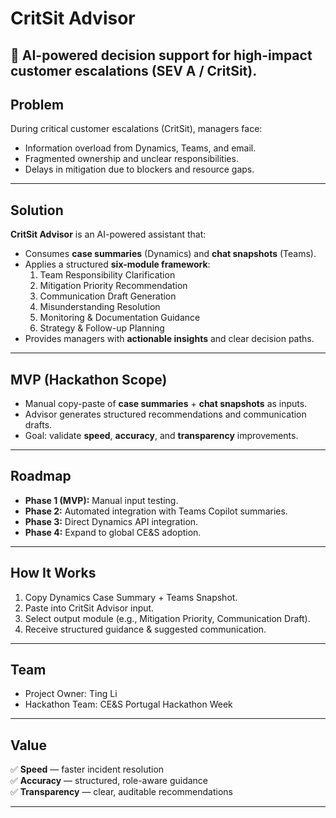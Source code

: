 # CritSit Advisor

🚨 **AI-powered decision support for high-impact customer escalations (SEV A / CritSit).**  
---

## Problem
During critical customer escalations (CritSit), managers face:
- Information overload from Dynamics, Teams, and email.
- Fragmented ownership and unclear responsibilities.
- Delays in mitigation due to blockers and resource gaps.

---

## Solution
**CritSit Advisor** is an AI-powered assistant that:
- Consumes **case summaries** (Dynamics) and **chat snapshots** (Teams).
- Applies a structured **six-module framework**:
  1. Team Responsibility Clarification  
  2. Mitigation Priority Recommendation  
  3. Communication Draft Generation  
  4. Misunderstanding Resolution  
  5. Monitoring & Documentation Guidance  
  6. Strategy & Follow-up Planning
- Provides managers with **actionable insights** and clear decision paths.

---

## MVP (Hackathon Scope)
- Manual copy-paste of **case summaries** + **chat snapshots** as inputs.  
- Advisor generates structured recommendations and communication drafts.  
- Goal: validate **speed**, **accuracy**, and **transparency** improvements.

---

## Roadmap
- **Phase 1 (MVP):** Manual input testing.  
- **Phase 2:** Automated integration with Teams Copilot summaries.  
- **Phase 3:** Direct Dynamics API integration.  
- **Phase 4:** Expand to global CE&S adoption.

---

## How It Works
1. Copy Dynamics Case Summary + Teams Snapshot.  
2. Paste into CritSit Advisor input.  
3. Select output module (e.g., Mitigation Priority, Communication Draft).  
4. Receive structured guidance & suggested communication.  

---

## Team
- Project Owner: Ting Li  
- Hackathon Team: CE&S Portugal Hackathon Week  

---

## Value
✅ **Speed** — faster incident resolution  
✅ **Accuracy** — structured, role-aware guidance  
✅ **Transparency** — clear, auditable recommendations  

---

